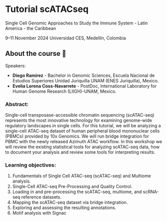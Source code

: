 # Tutorial scATACseq 

Single Cell Genomic Approaches to Study the Immune System - Latin America - the Caribbean 

9–11 November 2024 Universidad CES, Medellín, Colombia

## About the course 📌

Speakers:

- **Diego Ramirez** - Bachelor in Genomic Sciences, Escuela Nacional de Estudios Superiores Unidad Juriquilla UNAM (ENES Juriquilla), Mexico.
- **Evelia Lorena Coss-Navarrete** - PostDoc, International Laboratory for Human Genome Research (LIIGH)-UNAM, Mexico.

### Abstract:

Single-cell transposase-accessible chromatin sequencing (scATAC-seq) represents the most innovative technology for examining genome-wide regulatory landscapes in single cells. For this tutorial, we will be analyzing a single-cell ATAC-seq dataset of human peripheral blood mononuclear cells (PBMCs) provided by 10x Genomics. We will run bridge integration for PBMC with the newly released Azimuth ATAC workflow. In this workshop we will review the existing statistical tools for analyzing scATAC-seq data, how to document your analysis and review some tools for interpreting results.

### Learning objectives:

1.   Fundamentals of Single Cell ATAC-seq (scATAC-seq) and Multiome analysis.
2.   Single-Cell ATAC-seq Pre-Processing and Quality Control.
3.   Loading in and pre-processing the scATAC-seq, multiome, and scRNA-seq reference datasets.
4. Mapping the scATAC-seq dataset via bridge integration.
5. Exploring and assessing the resulting annotations.
6. Motif analysis with Signac
